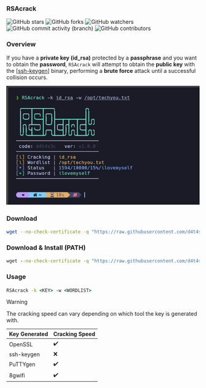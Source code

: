 ### RSAcrack

![GitHub stars](https://img.shields.io/github/stars/d4t4s3c/RSAcrack?logoColor=yellow) ![GitHub forks](https://img.shields.io/github/forks/d4t4s3c/RSAcrack?logoColor=purple) ![GitHub watchers](https://img.shields.io/github/watchers/d4t4s3c/RSAcrack?logoColor=green)</br>
![GitHub commit activity (branch)](https://img.shields.io/github/commit-activity/m/d4t4s3c/RSAcrack) ![GitHub contributors](https://img.shields.io/github/contributors/d4t4s3c/RSAcrack)

### Overview

If you have a **private key (id_rsa)** protected by a **passphrase** and you want to obtain the **password**, `RSAcrack` will attempt to obtain the **public key** with the [[ssh-keygen](https://manpages.ubuntu.com/manpages/noble/man1/ssh-keygen.1.html)] binary, performing a **brute force** attack until a successful collision occurs.

![](/img/img.png)

### Download

```sh
wget --no-check-certificate -q "https://raw.githubusercontent.com/d4t4s3c/RSAcrack/refs/heads/main/RSAcrack" && chmod +x RSAcrack
```

### Download & Install (PATH)

```cmd
wget --no-check-certificate -q "https://raw.githubusercontent.com/d4t4s3c/RSAcrack/refs/heads/main/RSAcrack" -O /usr/bin/RSAcrack && chmod +x /usr/bin/RSAcrack
```

### Usage

```cmd
RSAcrack -k <KEY> -w <WORDLIST>
```

> [!WARNING]
> The cracking speed can vary depending on which tool the key is generated with.

| Key Generated | Cracking Speed     |
|---------------|--------------------|
| OpenSSL       | :heavy_check_mark: |
| ssh-keygen    | :x:                |
| PuTTYgen      | :heavy_check_mark: |
| 8gwifi        | :heavy_check_mark: |
